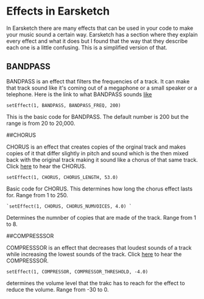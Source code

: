 # Effects in Earsketch

In Earsketch there are many effects that can be used in your code to make your music sound a certain way. 
Earsketch has a section where they explain every effect and what it does but I found that the way that they describe
each one is a little confusing. This is a simplified version of that.

## BANDPASS

BANDPASS is an effect that filters the frequencies of a track. It can make that track sound like it's coming out of a megaphone or
a small speaker or a telephone. Here is the link to what BANDPASS sounds [like](https://clyp.it/x0clzrbz) 
```
setEffect(1, BANDPASS, BANDPASS_FREQ, 200)
```
This is the basic code for BANDPASS. The default number is 200 but the range is from 20 to 20,000.

##CHORUS

CHORUS is an effect that creates copies of the orginal track and makes copies of it that differ slightly in pitch and sound which is the then mixed back
with the original track making it sound like a chorus of that same track. Click [here](https://clyp.it/z2hzmedc) to hear the CHORUS.
```
setEffect(1, CHORUS, CHORUS_LENGTH, 53.0)
```
Basic code for CHORUS. This determines how long the chorus effect lasts for. Range from 1 to 250.

```
`setEffect(1, CHORUS, CHORUS_NUMVOICES, 4.0) `
```
Determines the numnber of copies that are made of the track. Range from 1 to 8.

##COMPRESSSOR

COMPRESSSOR is an effect that decreases that loudest sounds of a track while increasing the lowest sounds of the track.
Click [here](https://clyp.it/0odk4nxt) to hear the COMPRESSSOR.

```
setEffect(1, COMPRESSOR, COMPRESSOR_THRESHOLD, -4.0)
```
determines the volume level that the trakc has to reach for the effect to reduce the volume. Range from -30 to 0.